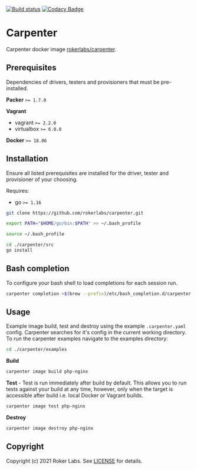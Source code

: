 [![Build status](https://badge.buildkite.com/69ccb4419a7cda90f5a810fa4e14bed55889342c2c3380fd02.svg)](https://buildkite.com/rokerlabs/carpenter?branch=master) [![Codacy Badge](https://api.codacy.com/project/badge/Grade/8c53c95fdb104707b9a844a30272526b)](https://www.codacy.com/gh/rokerlabs/carpenter?utm_source=github.com&amp;utm_medium=referral&amp;utm_content=rokerlabs/carpenter&amp;utm_campaign=Badge_Grade)

# Carpenter

Carpenter docker image [rokerlabs/carpenter](https://hub.docker.com/repository/docker/rokerlabs/carpenter).

## Prerequisites

Dependencies of drivers, testers and provisioners that must be pre-installed.

**Packer** `>= 1.7.0`

**Vagrant**

  * vagrant `>= 2.2.0`
  * virtualbox `>= 6.0.0`

**Docker** `>= 18.06`

## Installation

Ensure all listed prerequisites are installed for the driver, tester and provisioner of your choosing.

Requires:

  * go `>= 1.16`

```bash
git clone https://github.com/rokerlabs/carpenter.git

export PATH="$HOME/go/bin:$PATH" >> ~/.bash_profile

source ~/.bash_profile

cd ./carpenter/src
go install
```

## Bash completion

To configure your bash shell to load completions for each session run.

```bash
carpenter completion >$(brew --prefix)/etc/bash_completion.d/carpenter
```

## Usage

Example image build, test and destroy using the example `.carpenter.yaml` config. Carpenter searches for it's config in the current working directory. To run the carpenter examples navigate to the examples directory:

```bash
cd ./carpenter/examples
```

**Build**
```bash
carpenter image build php-nginx
```

**Test** - Test is run immediately after build by default. This allows you to run tests against your build at any time, however, only when the target is accessible after build i.e. local Docker or Vagrant builds.
```bash
carpenter image test php-nginx
```

**Destroy**
```bash
carpenter image destroy php-nginx
```

## Copyright

Copyright (c) 2021 Roker Labs. See [LICENSE](./LICENSE) for details.
